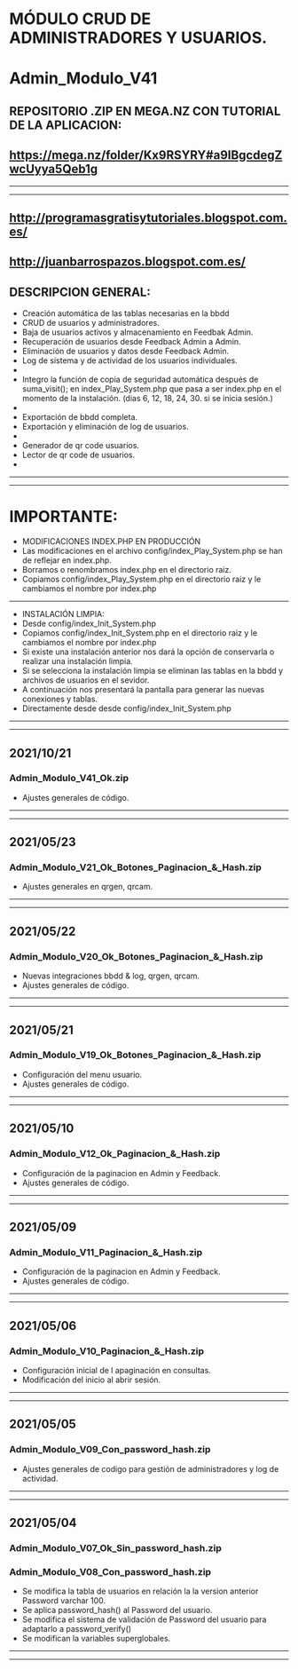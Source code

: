 # MÓDULO CRUD DE ADMINISTRADORES Y USUARIOS.
# Admin_Modulo_V41

## REPOSITORIO .ZIP EN MEGA.NZ CON TUTORIAL DE LA APLICACION:
## https://mega.nz/folder/Kx9RSYRY#a9IBgcdegZwcUyya5Qeb1g
---
---
## http://programasgratisytutoriales.blogspot.com.es/
## http://juanbarrospazos.blogspot.com.es/

## DESCRIPCION GENERAL:
- Creación automática de las tablas necesarias en la bbdd
- CRUD de usuarios y administradores.
- Baja de usuarios activos y almacenamiento en Feedbak Admin.
- Recuperación de usuarios desde Feedback Admin a Admin.
- Eliminación de usuarios y datos desde Feedback Admin.
- Log de sistema y de actividad de los usuarios individuales.
- 
- Integro la función de copia de seguridad automática después de suma_visit(); en index_Play_System.php que pasa a ser index.php en el momento de la instalación. (dias 6, 12, 18, 24, 30. si se inicia sesión.)
- 
- Exportación de bbdd completa.
- Exportación y eliminación de log de usuarios.
- 
- Generador de qr code usuarios.
- Lector de qr code de usuarios.
- 
---
---
# IMPORTANTE:
- MODIFICACIONES INDEX.PHP EN PRODUCCIÓN
- Las modificaciones en el archivo config/index_Play_System.php se han de reflejar en index.php.
- Borramos o renombramos index.php en el directorio raiz.
- Copiamos config/index_Play_System.php en el directorio raiz y le cambiamos el nombre por index.php
---
- INSTALACIÓN LIMPIA:
- Desde config/index_Init_System.php 
- Copiamos config/index_Init_System.php en el directorio raiz y le cambiamos el nombre por index.php
- Si existe una instalación anterior nos dará la opción de conservarla o realizar una instalación limpia.
- Si se selecciona la instalación limpia se eliminan las tablas en la bbdd y archivos de usuarios en el sevidor.
- A continuación nos presentará la pantalla para generar las nuevas conexiones y tablas.
- Directamente desde desde config/index_Init_System.php 
---
---
## 2021/10/21
### Admin_Modulo_V41_Ok.zip
- Ajustes generales de código.
---
---
## 2021/05/23
### Admin_Modulo_V21_Ok_Botones_Paginacion_&_Hash.zip
- Ajustes generales en qrgen, qrcam.
---
---
## 2021/05/22
### Admin_Modulo_V20_Ok_Botones_Paginacion_&_Hash.zip
- Nuevas integraciones bbdd & log, qrgen, qrcam.
- Ajustes generales de código.
---
---
## 2021/05/21
### Admin_Modulo_V19_Ok_Botones_Paginacion_&_Hash.zip
- Configuración del menu usuario.
- Ajustes generales de código.
---
---
## 2021/05/10
### Admin_Modulo_V12_Ok_Paginacion_&_Hash.zip
- Configuración de la paginacion en Admin y Feedback.
- Ajustes generales de código.
---
---
## 2021/05/09
### Admin_Modulo_V11_Paginacion_&_Hash.zip
- Configuración de la paginacion en Admin y Feedback.
- Ajustes generales de código.
---
---
## 2021/05/06
### Admin_Modulo_V10_Paginacion_&_Hash.zip
- Configuración inicial de l apaginación en consultas.
- Modificación del inicio al abrir sesión.
---
---
## 2021/05/05
### Admin_Modulo_V09_Con_password_hash.zip
- Ajustes generales de codigo para gestión de administradores y log de actividad.
---
---
## 2021/05/04
### Admin_Modulo_V07_Ok_Sin_password_hash.zip
### Admin_Modulo_V08_Con_password_hash.zip
- Se modifica la tabla de usuarios en relación la la version anterior Password varchar 100.
- Se aplica password_hash() al Password del usuario.
- Se modifica el sistema de validación de Password del usuario para adaptarlo a password_verify()
- Se modifican la variables superglobales.
---
---

